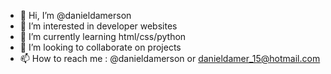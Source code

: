 - 👋 Hi, I’m @danieldamerson
- 👀 I’m interested in developer websites
- 🌱 I’m currently learning html/css/python
- 💞️ I’m looking to collaborate on projects
- 📫 How to reach me : @danieldamerson or danieldamer_15@hotmail.com

<!---
danieldamerson/danieldamerson is a ✨ special ✨ repository because its `README.md` (this file) appears on your GitHub profile.
You can click the Preview link to take a look at your changes.
--->
